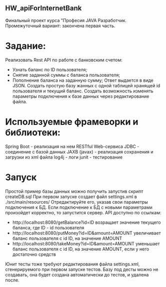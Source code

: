 ## HW_apiForInternetBank
Финальный проект курса "Професия JAVA Разработчик.
Промежуточный вариант: закончена первая часть.
# Задание:
Реализовать Rest API по работе с банковским счетом:
  - Узнать баланс по ID пользователя;
  - Снятие заданной суммы с баланса пользователя;
  - Пополнение баланса на заданную сумму;
Ответ выдается в виде JSON.
Создать простую базу жанных с одной таблицей хранящей id пользователя и текущий баланс.
Создать возможность изменять параметры подключения к базе данных через редактирование файла.
# Используемые фрамеворки и библиотеки:
Spring Boot - реализация на нем RESTful Web-сервиса
JDBC - соединение с базой данных
JAXB (javax) - реализация сохранения и загрузки из xml файла
log4j - логи
junit - тестирование
# Запуск
Простой пример базы данных можно получить запустив скрипт createDB.sql
При первом запуске создает файл settings.xml в ./src/main/resources/ 
Отредактируйте его, указав свои параметры подключения к БД.
Если подключение к БД с новыми параметрами произойдет корректно, то запустится сервер.
API доступно по ссылкам:
 - http://localhost:8080/getBalance?id=ID
возращает значение текущего баланса, где ID - id пользователя
 - http://localhost:8080/putMoney?id=ID&amount=AMOUNT
увеличивает баланс пользователя с id ID, на значение AMOUNT
 - http://localhost:8080/takeMoney?id=ID&amount=AMOUNT
уменьшает баланс пользователя с id ID, на значение AMOUNT, если у него достаточно средств

Юнит тесты тоже требуют редактирования файла settings.xml, сгенерируемого при первом запуске тестов. Базу под десты можно не создавать, она будет создана автоматически до тестов, и удалена после. 
